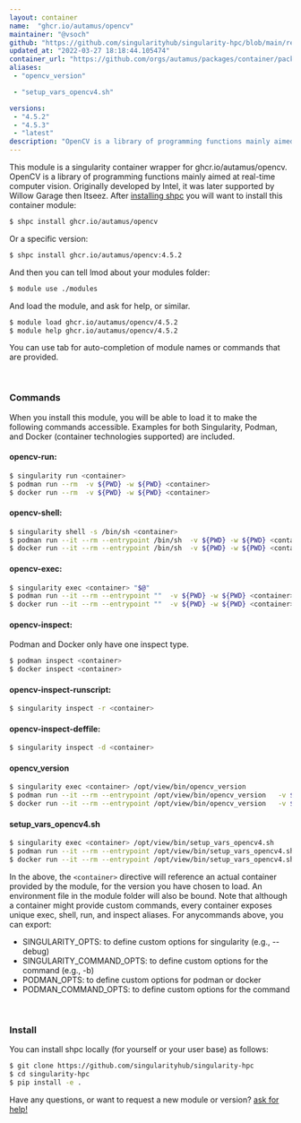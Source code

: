```yaml
---
layout: container
name:  "ghcr.io/autamus/opencv"
maintainer: "@vsoch"
github: "https://github.com/singularityhub/singularity-hpc/blob/main/registry/ghcr.io/autamus/opencv/container.yaml"
updated_at: "2022-03-27 18:18:44.105474"
container_url: "https://github.com/orgs/autamus/packages/container/package/opencv"
aliases:
 - "opencv_version"

 - "setup_vars_opencv4.sh"

versions:
 - "4.5.2"
 - "4.5.3"
 - "latest"
description: "OpenCV is a library of programming functions mainly aimed at real-time computer vision. Originally developed by Intel, it was later supported by Willow Garage then Itseez."
---
```


This module is a singularity container wrapper for ghcr.io/autamus/opencv.
OpenCV is a library of programming functions mainly aimed at real-time computer vision. Originally developed by Intel, it was later supported by Willow Garage then Itseez.
After [installing shpc](#install) you will want to install this container module:


```bash
$ shpc install ghcr.io/autamus/opencv
```

Or a specific version:

```bash
$ shpc install ghcr.io/autamus/opencv:4.5.2
```

And then you can tell lmod about your modules folder:

```bash
$ module use ./modules
```

And load the module, and ask for help, or similar.

```bash
$ module load ghcr.io/autamus/opencv/4.5.2
$ module help ghcr.io/autamus/opencv/4.5.2
```

You can use tab for auto-completion of module names or commands that are provided.

<br>

### Commands

When you install this module, you will be able to load it to make the following commands accessible.
Examples for both Singularity, Podman, and Docker (container technologies supported) are included.

#### opencv-run:

```bash
$ singularity run <container>
$ podman run --rm  -v ${PWD} -w ${PWD} <container>
$ docker run --rm  -v ${PWD} -w ${PWD} <container>
```

#### opencv-shell:

```bash
$ singularity shell -s /bin/sh <container>
$ podman run --it --rm --entrypoint /bin/sh  -v ${PWD} -w ${PWD} <container>
$ docker run --it --rm --entrypoint /bin/sh  -v ${PWD} -w ${PWD} <container>
```

#### opencv-exec:

```bash
$ singularity exec <container> "$@"
$ podman run --it --rm --entrypoint ""  -v ${PWD} -w ${PWD} <container> "$@"
$ docker run --it --rm --entrypoint ""  -v ${PWD} -w ${PWD} <container> "$@"
```

#### opencv-inspect:

Podman and Docker only have one inspect type.

```bash
$ podman inspect <container>
$ docker inspect <container>
```

#### opencv-inspect-runscript:

```bash
$ singularity inspect -r <container>
```

#### opencv-inspect-deffile:

```bash
$ singularity inspect -d <container>
```


#### opencv_version
       
```bash
$ singularity exec <container> /opt/view/bin/opencv_version
$ podman run --it --rm --entrypoint /opt/view/bin/opencv_version   -v ${PWD} -w ${PWD} <container> -c " $@"
$ docker run --it --rm --entrypoint /opt/view/bin/opencv_version   -v ${PWD} -w ${PWD} <container> -c " $@"
```


#### setup_vars_opencv4.sh
       
```bash
$ singularity exec <container> /opt/view/bin/setup_vars_opencv4.sh
$ podman run --it --rm --entrypoint /opt/view/bin/setup_vars_opencv4.sh   -v ${PWD} -w ${PWD} <container> -c " $@"
$ docker run --it --rm --entrypoint /opt/view/bin/setup_vars_opencv4.sh   -v ${PWD} -w ${PWD} <container> -c " $@"
```



In the above, the `<container>` directive will reference an actual container provided
by the module, for the version you have chosen to load. An environment file in the
module folder will also be bound. Note that although a container
might provide custom commands, every container exposes unique exec, shell, run, and
inspect aliases. For anycommands above, you can export:

 - SINGULARITY_OPTS: to define custom options for singularity (e.g., --debug)
 - SINGULARITY_COMMAND_OPTS: to define custom options for the command (e.g., -b)
 - PODMAN_OPTS: to define custom options for podman or docker
 - PODMAN_COMMAND_OPTS: to define custom options for the command

<br>
  
### Install

You can install shpc locally (for yourself or your user base) as follows:

```bash
$ git clone https://github.com/singularityhub/singularity-hpc
$ cd singularity-hpc
$ pip install -e .
```

Have any questions, or want to request a new module or version? [ask for help!](https://github.com/singularityhub/singularity-hpc/issues)
